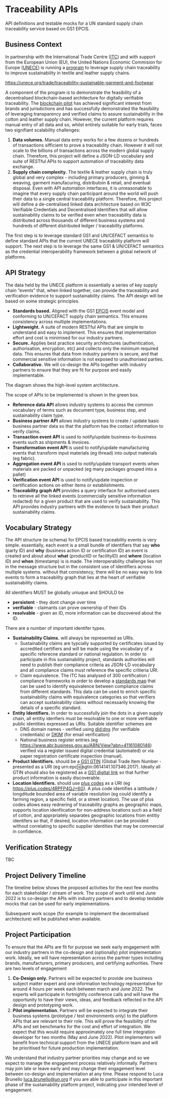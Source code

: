 # Traceability APIs

API definitions and testable mocks for a UN standard supply chain traceability service based on GS1 EPCIS.

## Business Context

In partnership with the International Trade Centre ([ITC](https://www.intracen.org/)) and with support from the European Union (EU), the United Nations Economic Commision for Europe ([UNECE](https://unece.org/)) is running a [program](https://unece.org/trade/traceability-sustainable-garment-and-footwear) to leverage supply chain traceability to improve sustainability in textile and leather supply chains.

https://unece.org/trade/traceability-sustainable-garment-and-footwear

A component of the program is to demonstrate the feasibility of a decentralised blockchain-based architecture for digitally verifiable traceability. The [blockchain pilot](https://unece.org/sites/default/files/2021-04/ECE_TRADE_C_CEFACT_2021_12E-TextilePolicyBrief.pdf) has achieved significant interest from brands and jurisdictions and has successfully demonstrated the feasibility of leveraging transparency and verified claims to assure sustainability in the cotton and leather supply chain. However, the current platform requires manual entry of all data and so, whilst entirely suitable for early trials, faces two signifiant scalability challenges:

1. **Data volumes.** Manual data entry works for a few dozens or hundreds of transactions sifficient to prove a traceability chain.  However it will not scale to the billions of transactions across the modern global supply chain. Therefore, this project will define a JSON-LD vocabulary and suite of RESTful APIs to support automation of traceability data exchange.
2. **Supply chain complexity.** The textile & leather supply chain is truly global and very complex - including primary producers, ginning & weaving, garment manufacuring, distributoin & retail, and eventual disposal. Even with API automation interfaces, it is unreasonable to imagine that every supply chain participant around the world will push their data to a single central traceability platform. Therefore, this project will define a de-centralised linked data architecture based on W3C Verifiable Credentials and Decentralised Identifiers that will allow sustainability claims to be verified even when traceability data is distributed across thousands of different business systems and hundreds of different distributed ledger / traceability platforms.

The first step is to leverage standard GS1 and UN/CEFACT semantics to define standard APIs that the current UNECE traceability platform will support.  The next step is to leverage the same GS1 & UN/CEFACT semantics as the credential interoperability framework between a global network of platforms. 

## API Strategy

The data held by the UNECE platform is essentially a series of key supply chain “events” that, when linked together, can provide the traceability and verification evidence to support sustainability claims.  The API design will be based on some strategic principles.

* **Standards based.**  Aligned with the GS1 [EPCIS](https://www.gs1.org/standards/epcis/1-1) event model and conforming to UN/CEFACT supply chain semantics. This ensures consistency across multiple implementations.
* **Lightweight.**  A suite of modern RESTful APIs that are simple to understand and easy to implement. This ensures that implementation effort and cost is minimised for our industry partners.
* **Secure.**  Applies best practice security architectures (authentication, authorisation, encryption, etc) and collects only the minimum required data. This ensures that data from industry partners is secure, and that commercial sensitive information is not exposed to unauthorised parties.
* **Collaborative.**  We will co-design the APIs together with industry partners to ensure that they are fit for purpose and easily implementable.

The diagram shows the high-level system architecture.



The scope of APIs to be implemented is shown in the green box.

* **Reference data API** allows industry systems to access the common vocabulary of terms such as document type, business step, and sustainability claim type.
* **Business partner API** allows industry systems to create / update basic business partner data so that the platform has the contact information to verify claims.
* **Transaction event API** is used to notify/update business-to-business events such as shipments & invoices.
* **Transformation event API** is used to notify/update manufacturing events that transform input materials (eg thread) into output materials (eg fabric).
* **Aggregation event API** is used to notify/update transport events when materials are packed or unpacked (eg many packages grouped into a pallet)
* **Verification event API** is used to notify/update inspection or certification actions on either items or establishments.
* **Traceability graph API** provides a query interface for authorised users to retrieve all the linked events (commercially sensitive information redacted) for a given product that are used to verify sustainability. This API provides industry partners with the evidence to back their product sustainability claims.

## Vocabulary Strategy

The API structure (ie schema) for EPCIS based traceability events is very simple. essentially, each event is a small bundle of identifiers that say **who**  (party ID) and **why** (business action ID or certification ID) an event is created and about about **what** (productID or facilityID) and **where** (location ID) and **when** (timestamp) is is made. The interoperability challenge lies not in the message structure but in the consistent use of identifiers across multiple systems. without that consistency, there will be no easy way to link events to form a traceability graph that lies at the heart of verifiable sustainability claims.

All identifiers MUST be globally uniuque and SHOULD be

* **persistent** - they dont change over time
* **verifiable** - claimants can prove ownership of their IDs
* **resolvable** - given an ID, more information can be discovered about the ID.

There are a number of important identifer types.  

* **Sustainability Claims.** will always be represented as URIs.
  * Sustainability claims are typcially supported by certificates issued by accredited certifiers and will be made using the vocabulary of a specific referecne standard or national regulation. In order to participate in this sustainability project, standards authorities will need to publish their compliance criteria as JSON-LD vocabulary and all compliance claims must reference the specific critieria URI.
  * Claim equivalence. The ITC has analysed of 300 certification / compliance frameworks in order to develop a [standards map](https://www.standardsmap.org/en/identify) that can be used to identify equivalence between compliance claims from different standards. This data can be used to enrich specific sustainability claims with equivalence categories so that verifiers can accept sustainability claims without necessarily knowing the details of a specific standard.
* **Entity Identifiers.** In order to successfully join the dots in a given supply chain, all entitiy idenfiers must be resolvable to one or more verifiable public identities expressed as URIs. Suitable identifier schemes are
  *  DNS domain names - verified using [did:dns](https://danubetech.github.io/did-method-dns/) (for verifiable credentials) or [DKIM](https://datatracker.ietf.org/doc/html/rfc6376) (for email verificaiton) 
  *  National business register entries (eg https://www.abr.business.gov.au/ABN/View?abn=41161080146) verified via a register issued digital credential (automated) or via paper registration certificate inspection (manual). 
* **Product Identifiers.** should be a [GS1 GTIN](https://www.gs1.org/standards/id-keys/gtin) (Global Trade Item Number - presented as a URI (eg urn:epc:id:sgtin:0614141.107346.2017).  Ideally all GTIN should also be registered as a [GS1 digital link](https://www.gs1.org/standards/gs1-digital-link) so that further product information is easily discoverable.  
* **Location Identifiers.** should use [plus codes](https://maps.google.com/pluscodes/) as a URI (eg https://plus.codes/4RPFP4QJ+6G). A plus code identifies a lattitude / longditude bounded area of variable resolution (eg could identify a farming region, a specific field, or a street location). The use of plus codes allows easy rednering of traceability graphs as geographic maps, supports location idenfiication for non-address locations such as a field of cotton, and apprpriately separates geographic locations from entitiy identifers so that, if desired, location information can be provided without correlating to specific supplier identities that may be commercial in confidence.

## Verification Strategy

TBC

## Project Delivery Timeline

The timeline below shows the proposed activities for the next few months for each stakeholder / stream of work. The scope of work until end June 2022 is to co-design the APIs with industry partners and to develop testable mocks that can be used for early implementations.


 
Subsequent work scope (for example to implement the decentralised architecture) will be published when available.

## Project Participation

To ensure that the APIs are fit for purpose we seek early engagement with our industry partners in the co-design and (optionally) pilot implementation work.  Ideally, we will have representation across the partner types including brands, manufacturers, primary producers, and certifying authorities.  There are two levels of engagement

1.	**Co-Design only.**  Partners will be expected to provide one business subject matter expert and one information technology representative for around 4 hours per week each between march and June 2022.  The experts will participate in fortnightly conference calls and will have the opportunity to have their views, ideas, and feedback reflected in the API design and prototyping work.
2.	**Pilot implementation.** Partners will be expected to integrate their business systems (prototype / test environments only) to the platform APIs that are relevant to their role. This will prove the feasibility of the APIs and set benchmarks for the cost and effort of integration. We expect that this would require approximately one full time integration developer for two months (May and June 2022). Pilot implementers will benefit from technical support from the UNECE platform team and will be prioritised for future production implementation.

We understand that industry partner priorities may change and so we expect to manage the engagement process relatively informally. Partners may join late or leave early and may change their engagement level between co-design and implementation at any time. Please respond to Luca Brunello luca.brunello@un.org if you are able to participate in this important phase of the sustainability platform project, indicating your intended level of engagement.
